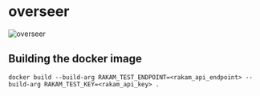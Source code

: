
overseer
========

![overseer](https://vignette2.wikia.nocookie.net/starcraft/images/6/62/Overseer_SC2_Head1.gif)


Building the docker image
-------------------------

```
docker build --build-arg RAKAM_TEST_ENDPOINT=<rakam_api_endpoint> --build-arg RAKAM_TEST_KEY=<rakam_api_key> .
```
